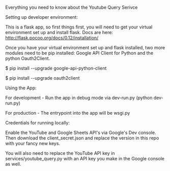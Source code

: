 Everything you need to know about the Youtube Query Serivce

Setting up developer environment:

This is a flask app, so first things first, you will need to get your virtual environment set up and install flask. Docs are here: http://flask.pocoo.org/docs/0.12/installation/

Once you have your virtual environment set up and flask installed, two more modules need to be pip installed: Google API Client for Python and the python Oauth2Client.

$ pip install --upgrade google-api-python-client

$ pip install --upgrade oauth2client

Using the App:

For development - Run the app in debug mode via dev-run.py (python dev-run.py)

For production - The entrypoint into the app will be wsgi.py


Credentials for running locally:

Enable the YouTube and Google Sheets API's via Google's Dev console. Then download the client_secret.json and replace the version in this repo with your fancy new keys.

You will also need to replace the YouTube API key in services/youtube_query.py with an API key you make in the Google console as well.